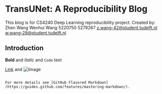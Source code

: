 # TransUNet: A Reproducibility Blog

This blog is for CS4240 Deep Learning reproducibility project. Created by:
          Zhen Wang                         Wenhui Wang
           5220750                            5279267
z.wang-42@student.tudelft.nl       w.wang-28@student.tudelft.nl

## Introduction







**Bold** and _Italic_ and `Code` text

[Link](url) and ![Image](src)
```

For more details see [GitHub Flavored Markdown](https://guides.github.com/features/mastering-markdown/).

